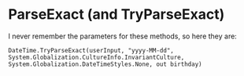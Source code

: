 # ParseExact (and TryParseExact) 

I never remember the parameters for these methods, so here they are:


    DateTime.TryParseExact(userInput, "yyyy-MM-dd", System.Globalization.CultureInfo.InvariantCulture, System.Globalization.DateTimeStyles.None, out birthday)